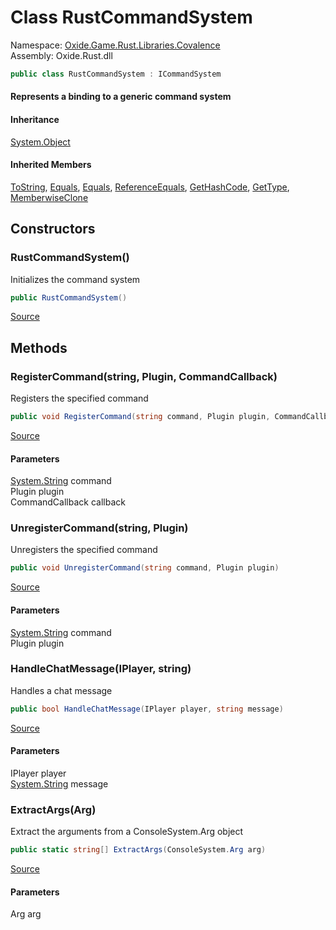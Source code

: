 # Class RustCommandSystem
Namespace: [Oxide.Game.Rust.Libraries.Covalence](Oxide.Game.Rust.Libraries.Covalence.md)  
Assembly: Oxide.Rust.dll  
```csharp
public class RustCommandSystem : ICommandSystem
```  
#### Represents a binding to a generic command system


#### Inheritance
[System.Object](https://learn.microsoft.com/en-us/dotnet/api/system.object?view=net-7.0)  
#### Inherited Members
[ToString](https://learn.microsoft.com/en-us/dotnet/api/system.object.tostring?view=net-7.0), [Equals](https://learn.microsoft.com/en-us/dotnet/api/system.object.equals?view=net-7.0), [Equals](https://learn.microsoft.com/en-us/dotnet/api/system.object.equals?view=net-7.0), [ReferenceEquals](https://learn.microsoft.com/en-us/dotnet/api/system.object.referenceequals?view=net-7.0), [GetHashCode](https://learn.microsoft.com/en-us/dotnet/api/system.object.gethashcode?view=net-7.0), [GetType](https://learn.microsoft.com/en-us/dotnet/api/system.object.gettype?view=net-7.0), [MemberwiseClone](https://learn.microsoft.com/en-us/dotnet/api/system.object.memberwiseclone?view=net-7.0)  

## Constructors 
### RustCommandSystem()  
Initializes the command system  
```csharp
public RustCommandSystem()
```  
[Source](https://github.com/OxideMod/Oxide.Rust/tree/develop/src/Libraries/Covalence/RustCommandSystem.cs#L80)
## Methods 
### RegisterCommand(string, Plugin, CommandCallback)  
Registers the specified command  
```csharp
public void RegisterCommand(string command, Plugin plugin, CommandCallback callback)
```  
[Source](https://github.com/OxideMod/Oxide.Rust/tree/develop/src/Libraries/Covalence/RustCommandSystem.cs#L102)  
  
#### Parameters  
[System.String](https://learn.microsoft.com/en-us/dotnet/api/system.string?view=net-7.0) command   
Plugin plugin   
CommandCallback callback 
### UnregisterCommand(string, Plugin)  
Unregisters the specified command  
```csharp
public void UnregisterCommand(string command, Plugin plugin)
```  
[Source](https://github.com/OxideMod/Oxide.Rust/tree/develop/src/Libraries/Covalence/RustCommandSystem.cs#L253)  
  
#### Parameters  
[System.String](https://learn.microsoft.com/en-us/dotnet/api/system.string?view=net-7.0) command   
Plugin plugin 
### HandleChatMessage(IPlayer, string)  
Handles a chat message  
```csharp
public bool HandleChatMessage(IPlayer player, string message)
```  
[Source](https://github.com/OxideMod/Oxide.Rust/tree/develop/src/Libraries/Covalence/RustCommandSystem.cs#L322)  
  
#### Parameters  
IPlayer player   
[System.String](https://learn.microsoft.com/en-us/dotnet/api/system.string?view=net-7.0) message 
### ExtractArgs(Arg)  
Extract the arguments from a ConsoleSystem.Arg object  
```csharp
public static string[] ExtractArgs(ConsoleSystem.Arg arg)
```  
[Source](https://github.com/OxideMod/Oxide.Rust/tree/develop/src/Libraries/Covalence/RustCommandSystem.cs#L376)  
  
#### Parameters  
Arg arg 